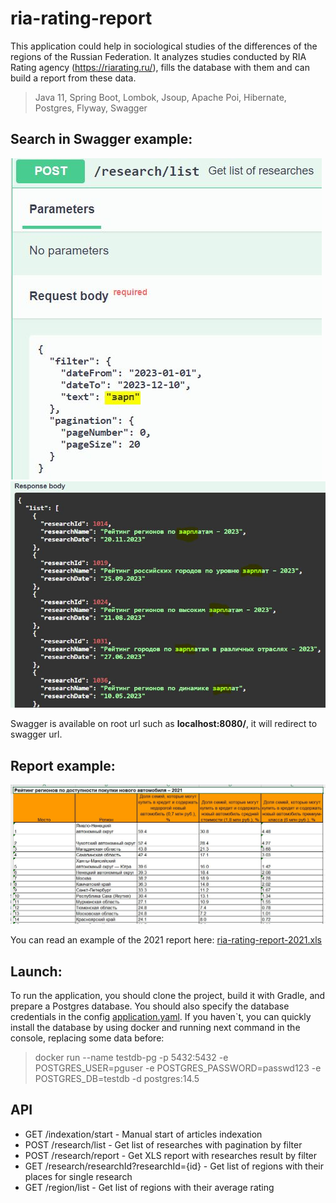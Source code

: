 # ria-rating-report
This application could help in sociological studies of the differences of the regions of the Russian Federation.
It analyzes studies conducted by RIA Rating agency (https://riarating.ru/), fills the database with them and can build a report from these data.

> Java 11, Spring Boot, Lombok, Jsoup, Apache Poi, Hibernate, Postgres, Flyway, Swagger

## Search in Swagger example:
![Screenshot](src/main/resources/readme/search.JPG)
![Screenshot](src/main/resources/readme/search_result.JPG)

Swagger is available on root url such as __localhost:8080/__, it will redirect to swagger url.


## Report example:
![Screenshot](src/main/resources/readme/report.JPG)

You can read an example of the 2021 report here: [ria-rating-report-2021.xls](src/main/resources/readme/ria-rating-report-2021.xls)


## Launch:
To run the application, you should clone the project, build it with Gradle, and prepare a Postgres database. 
You should also specify the database credentials in the config [application.yaml](src/main/resources/application.yaml).
If you haven`t, you can quickly install the database by using docker and running next command in the console, replacing some data before:
> docker run --name testdb-pg -p 5432:5432 -e POSTGRES_USER=pguser -e POSTGRES_PASSWORD=passwd123 -e POSTGRES_DB=testdb -d postgres:14.5 


## API
- GET /indexation/start  - Manual start of articles indexation
- POST /research/list    - Get list of researches with pagination by filter 
- POST /research/report  - Get XLS report with researches result by filter 
- GET /research/researchId?researchId={id}  - Get list of regions with their places for single research 
- GET /region/list       - Get list of regions with their average rating